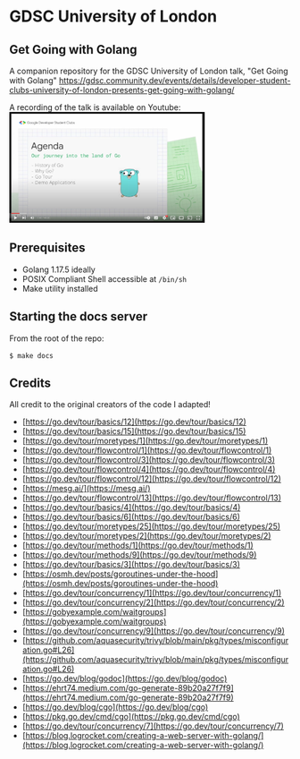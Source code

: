 # GDSC University of London

## Get Going with Golang

A companion repository for the GDSC University of London talk, "Get Going with Golang" https://gdsc.community.dev/events/details/developer-student-clubs-university-of-london-presents-get-going-with-golang/

A recording of the talk is available on Youtube:
[<img src="video_preview.png" width="350">](https://youtu.be/KP7h6Klm8lI)


## Prerequisites

- Golang 1.17.5 ideally
- POSIX Compliant Shell accessible at `/bin/sh`
- Make utility installed

## Starting the docs server

From the root of the repo:

    $ make docs

## Credits
All credit to the original creators of the code I adapted!
- [https://go.dev/tour/basics/12](https://go.dev/tour/basics/12)
- [https://go.dev/tour/basics/15](https://go.dev/tour/basics/15)
- [https://go.dev/tour/moretypes/1](https://go.dev/tour/moretypes/1)
- [https://go.dev/tour/flowcontrol/1](https://go.dev/tour/flowcontrol/1)
- [https://go.dev/tour/flowcontrol/3](https://go.dev/tour/flowcontrol/3)
- [https://go.dev/tour/flowcontrol/4](https://go.dev/tour/flowcontrol/4)
- [https://go.dev/tour/flowcontrol/12](https://go.dev/tour/flowcontrol/12)
- [https://mesg.ai/](https://mesg.ai/)
- [https://go.dev/tour/flowcontrol/13](https://go.dev/tour/flowcontrol/13)
- [https://go.dev/tour/basics/4](https://go.dev/tour/basics/4)
- [https://go.dev/tour/basics/6](https://go.dev/tour/basics/6)
- [https://go.dev/tour/moretypes/25](https://go.dev/tour/moretypes/25)
- [https://go.dev/tour/moretypes/2](https://go.dev/tour/moretypes/2)
- [https://go.dev/tour/methods/1](https://go.dev/tour/methods/1)
- [https://go.dev/tour/methods/9](https://go.dev/tour/methods/9)
- [https://go.dev/tour/basics/3](https://go.dev/tour/basics/3)
- [https://osmh.dev/posts/goroutines-under-the-hood](https://osmh.dev/posts/goroutines-under-the-hood)
- [https://go.dev/tour/concurrency/1](https://go.dev/tour/concurrency/1)
- [https://go.dev/tour/concurrency/2](https://go.dev/tour/concurrency/2)
- [https://gobyexample.com/waitgroups](https://gobyexample.com/waitgroups)
- [https://go.dev/tour/concurrency/9](https://go.dev/tour/concurrency/9)
- [https://github.com/aquasecurity/trivy/blob/main/pkg/types/misconfiguration.go#L26](https://github.com/aquasecurity/trivy/blob/main/pkg/types/misconfiguration.go#L26)
- [https://go.dev/blog/godoc](https://go.dev/blog/godoc)
- [https://ehrt74.medium.com/go-generate-89b20a27f7f9](https://ehrt74.medium.com/go-generate-89b20a27f7f9)
- [https://go.dev/blog/cgo](https://go.dev/blog/cgo)
- [https://pkg.go.dev/cmd/cgo](https://pkg.go.dev/cmd/cgo)
- [https://go.dev/tour/concurrency/7](https://go.dev/tour/concurrency/7)
- [https://blog.logrocket.com/creating-a-web-server-with-golang/](https://blog.logrocket.com/creating-a-web-server-with-golang/)